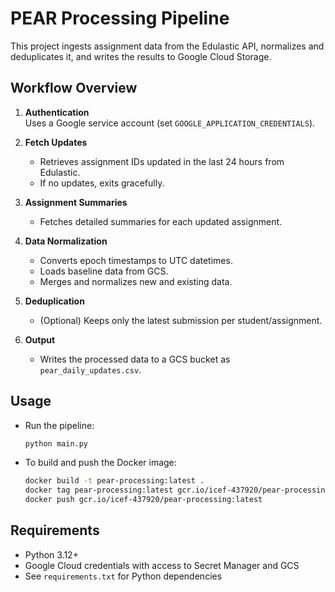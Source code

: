 # PEAR Processing Pipeline

This project ingests assignment data from the Edulastic API, normalizes and deduplicates it, and writes the results to Google Cloud Storage.

## Workflow Overview

1. **Authentication**  
   Uses a Google service account (set `GOOGLE_APPLICATION_CREDENTIALS`).

2. **Fetch Updates**  
   - Retrieves assignment IDs updated in the last 24 hours from Edulastic.
   - If no updates, exits gracefully.

3. **Assignment Summaries**  
   - Fetches detailed summaries for each updated assignment.

4. **Data Normalization**  
   - Converts epoch timestamps to UTC datetimes.
   - Loads baseline data from GCS.
   - Merges and normalizes new and existing data.

5. **Deduplication**  
   - (Optional) Keeps only the latest submission per student/assignment.

6. **Output**  
   - Writes the processed data to a GCS bucket as `pear_daily_updates.csv`.

## Usage

- Run the pipeline:
  ```bash
  python main.py
  ```

- To build and push the Docker image:
  ```bash
  docker build -t pear-processing:latest .
  docker tag pear-processing:latest gcr.io/icef-437920/pear-processing:latest
  docker push gcr.io/icef-437920/pear-processing:latest
  ```

## Requirements

- Python 3.12+
- Google Cloud credentials with access to Secret Manager and GCS
- See `requirements.txt` for Python dependencies